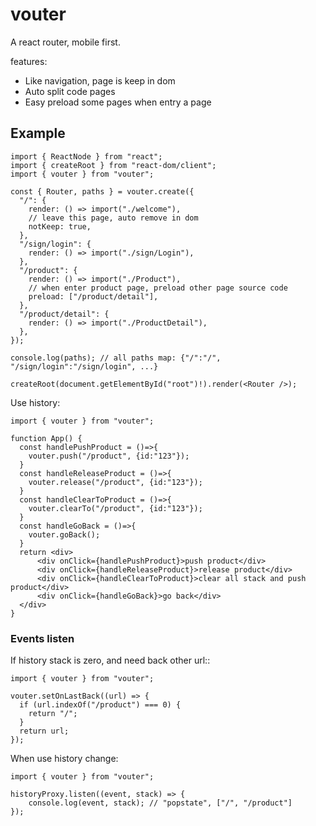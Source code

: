 # vouter

A react router, mobile first.

features:

- Like navigation, page is keep in dom
- Auto split code pages
- Easy preload some pages when entry a page

## Example

```tsx
import { ReactNode } from "react";
import { createRoot } from "react-dom/client";
import { vouter } from "vouter";

const { Router, paths } = vouter.create({
  "/": {
    render: () => import("./welcome"),
    // leave this page, auto remove in dom
    notKeep: true,
  },
  "/sign/login": {
    render: () => import("./sign/Login"),
  },
  "/product": {
    render: () => import("./Product"),
    // when enter product page, preload other page source code
    preload: ["/product/detail"],
  },
  "/product/detail": {
    render: () => import("./ProductDetail"),
  },
});

console.log(paths); // all paths map: {"/":"/", "/sign/login":"/sign/login", ...}

createRoot(document.getElementById("root")!).render(<Router />);
```

Use history:

```tsx
import { vouter } from "vouter";

function App() {
  const handlePushProduct = ()=>{
    vouter.push("/product", {id:"123"});
  }
  const handleReleaseProduct = ()=>{
    vouter.release("/product", {id:"123"});
  }
  const handleClearToProduct = ()=>{
    vouter.clearTo("/product", {id:"123"});
  }
  const handleGoBack = ()=>{
    vouter.goBack();
  }
  return <div>
      <div onClick={handlePushProduct}>push product</div>
      <div onClick={handleReleaseProduct}>release product</div>
      <div onClick={handleClearToProduct}>clear all stack and push product</div>
      <div onClick={handleGoBack}>go back</div>
  </div>
}

```

### Events listen

If history stack is zero, and need back other url::

```tsx
import { vouter } from "vouter";

vouter.setOnLastBack((url) => {
  if (url.indexOf("/product") === 0) {
    return "/";
  }
  return url;
});
```

When use history change:

```tsx
import { vouter } from "vouter";

historyProxy.listen((event, stack) => {
    console.log(event, stack); // "popstate", ["/", "/product"]
});

```